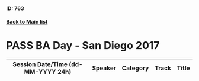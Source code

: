#### ID: 763
#### [Back to Main list](index.md)
# PASS BA Day - San Diego 2017
Session Date/Time (dd-MM-YYYY 24h)|Speaker|Category|Track|Title
---|---|---|---|---

